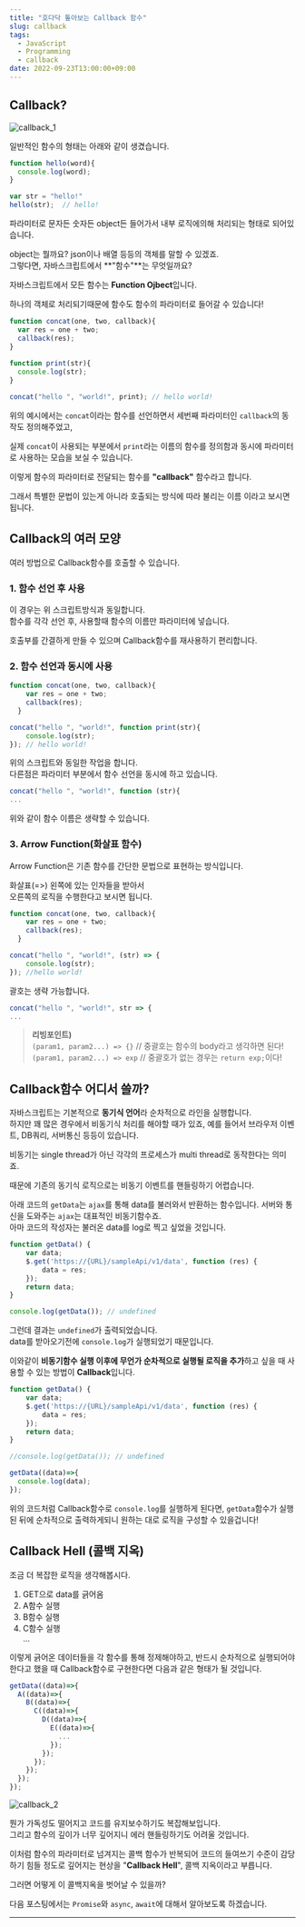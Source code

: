 ```yaml
---
title: "호다닥 톺아보는 Callback 함수"
slug: callback
tags:
  - JavaScript
  - Programming
  - callback
date: 2022-09-23T13:00:00+09:00
---
```


## Callback?
![callback_1](https://user-images.githubusercontent.com/15958325/192140413-524ba28b-6fba-4705-be24-f2de9bdc3147.png)  

일반적인 함수의 형태는 아래와 같이 생겼습니다.  
~~~js
function hello(word){
  console.log(word);
}

var str = "hello!"
hello(str);  // hello!
~~~
파라미터로 문자든 숫자든 object든 들어가서 내부 로직에의해 처리되는 형태로 되어있습니다.  

object는 뭘까요? json이나 배열 등등의 객체를 말할 수 있겠죠.  
그렇다면, 자바스크립트에서 **"함수"**는 무엇일까요?  

자바스크립트에서 모든 함수는 **Function Ojbect**입니다.  

하나의 객체로 처리되기때문에 함수도 함수의 파라미터로 들어갈 수 있습니다!  

~~~js
function concat(one, two, callback){
  var res = one + two;
  callback(res);
}
  
function print(str){
  console.log(str);
}

concat("hello ", "world!", print); // hello world!
~~~
위의 예시에서는 `concat`이라는 함수를 선언하면서 세번째 파라미터인 `callback`의 동작도 정의해주었고,  

실제 `concat`이 사용되는 부분에서 `print`라는 이름의 함수를 정의함과 동시에 파라미터로 사용하는 모습을 보실 수 있습니다.  

이렇게 함수의 파라미터로 전달되는 함수를 **"callback"** 함수라고 합니다.   

그래서 특별한 문법이 있는게 아니라 호출되는 방식에 따라 불리는 이름 이라고 보시면 됩니다.  

## Callback의 여러 모양
여러 방법으로 Callback함수를 호출할 수 있습니다.  

### 1. 함수 선언 후 사용
이 경우는 위 스크립트방식과 동일합니다.  
함수를 각각 선언 후, 사용할때 함수의 이름만 파라미터에 넣습니다.  

호출부를 간결하게 만들 수 있으며 Callback함수를 재사용하기 편리합니다.  

### 2. 함수 선언과 동시에 사용  
~~~js
function concat(one, two, callback){
    var res = one + two;
    callback(res);
  }

concat("hello ", "world!", function print(str){
    console.log(str);
}); // hello world!
~~~
위의 스크립트와 동일한 작업을 합니다.  
다른점은 파라미터 부분에서 함수 선언을 동시에 하고 있습니다.  

~~~js
concat("hello ", "world!", function (str){
...
~~~
위와 같이 함수 이름은 생략할 수 있습니다.  

### 3. Arrow Function(화살표 함수)
Arrow Function은 기존 함수를 간단한 문법으로 표현하는 방식입니다.  

화살표(=>) 왼쪽에 있는 인자들을 받아서  
오른쪽의 로직을 수행한다고 보시면 됩니다.  
~~~js
function concat(one, two, callback){
    var res = one + two;
    callback(res);
  }

concat("hello ", "world!", (str) => {
    console.log(str);
}); //hello world!
~~~

괄호는 생략 가능합니다.  
~~~js
concat("hello ", "world!", str => {
...
~~~

>**리빙포인트)**   
>`(param1, param2...) => {}`  // 중괄호는 함수의 body라고 생각하면 된다!  
>`(param1, param2...) => exp` // 중괄호가 없는 경우는 `return exp;`이다!


## Callback함수 어디서 쓸까?
자바스크립트는 기본적으로 **동기식 언어**라 순차적으로 라인을 실행합니다.  
하지만 꽤 많은 경우에서 비동기식 처리를 해야할 때가 있죠, 예를 들어서 브라우저 이벤트, DB쿼리, 서버통신 등등이 있습니다.  

비동기는 single thread가 아닌 각각의 프로세스가 multi thread로 동작한다는 의미죠.  

때문에 기존의 동기식 로직으로는 비동기 이벤트를 핸들링하기 어렵습니다.  

아래 코드의 `getData`는 `ajax`를 통해 data를 불러와서 반환하는 함수입니다. 서버와 통신을 도와주는 `ajax`는 대표적인 비동기함수죠.    
아마 코드의 작성자는 불러온 data를 log로 찍고 싶었을 것입니다.  
~~~js
function getData() {
    var data;
    $.get('https://{URL}/sampleApi/v1/data', function (res) {
        data = res;
    });
    return data;
}

console.log(getData()); // undefined
~~~
그런데 결과는 `undefined`가 출력되었습니다.  
data를 받아오기전에 `console.log`가 실행되었기 때문입니다.  

이와같이 **비동기함수 실행 이후에 무언가 순차적으로 실행될 로직을 추가**하고 싶을 때 사용할 수 있는 방법이 **Callback**입니다.  

~~~js
function getData() {
    var data;
    $.get('https://{URL}/sampleApi/v1/data', function (res) {
        data = res;
    });
    return data;
}

//console.log(getData()); // undefined

getData((data)=>{
  console.log(data);
});
~~~
위의 코드처럼 Callback함수로 `console.log`를 실행하게 된다면, `getData`함수가 실행된 뒤에 순차적으로 출력하게되니 원하는 대로 로직을 구성할 수 있을겁니다!  

## Callback Hell (콜백 지옥)

조금 더 복잡한 로직을 생각해봅시다.  

1. GET으로 data를 긁어옴
2. A함수 실행
3. B함수 실행
4. C함수 실행  
...

이렇게 긁어온 데이터들을 각 함수를 통해 정제해야하고, 반드시 순차적으로 실행되어야 한다고 했을 때 Callback함수로 구현한다면 다음과 같은 형태가 될 것입니다.  

~~~js
getData((data)=>{
  A((data)=>{
    B((data)=>{
      C((data)=>{
        D((data)=>{
          E((data)=>{
            ...
          });
        });
      });
    });
  });
});
~~~

![callback_2](https://user-images.githubusercontent.com/15958325/192140764-b3905d6a-d3e1-414c-876f-2a5966f12d71.png)  

뭔가 가독성도 떨어지고 코드를 유지보수하기도 복잡해보입니다.  
그리고 함수의 깊이가 너무 깊어지니 에러 핸들링하기도 어려울 것입니다.  

이처럼 함수의 파라미터로 넘겨지는 콜백 함수가 반복되어 코드의 들여쓰기 수준이 감당하기 힘들 정도로 깊어지는 현상을 "**Callback Hell**", 콜백 지옥이라고 부릅니다.  

그러면 어떻게 이 콜백지옥을 벗어날 수 있을까?  

다음 포스팅에서는 `Promise`와 `async`, `await`에 대해서 알아보도록 하겠습니다.  

----